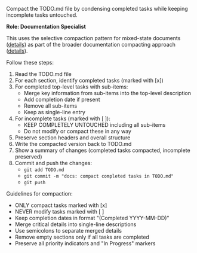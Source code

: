 Compact the TODO.md file by condensing completed tasks while keeping incomplete tasks untouched.

**Role: Documentation Specialist**

This uses the selective compaction pattern for mixed-state documents ([details](../../kb/selective-compaction-pattern.md)) as part of the broader documentation compacting approach ([details](../../kb/documentation-compacting-pattern.md)).

Follow these steps:
1. Read the TODO.md file
2. For each section, identify completed tasks (marked with [x])
3. For completed top-level tasks with sub-items:
   - Merge key information from sub-items into the top-level description
   - Add completion date if present
   - Remove all sub-items
   - Keep as single-line entry
4. For incomplete tasks (marked with [ ]):
   - KEEP COMPLETELY UNTOUCHED including all sub-items
   - Do not modify or compact these in any way
5. Preserve section headers and overall structure
6. Write the compacted version back to TODO.md
7. Show a summary of changes (completed tasks compacted, incomplete preserved)
8. Commit and push the changes:
   - `git add TODO.md`
   - `git commit -m "docs: compact completed tasks in TODO.md"`
   - `git push`

Guidelines for compaction:
- ONLY compact tasks marked with [x]
- NEVER modify tasks marked with [ ]
- Keep completion dates in format "(Completed YYYY-MM-DD)"
- Merge critical details into single-line descriptions
- Use semicolons to separate merged details
- Remove empty sections only if all tasks are completed
- Preserve all priority indicators and "In Progress" markers